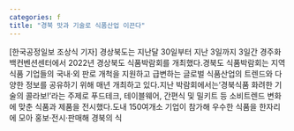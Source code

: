 ```yaml
---
categories: f
title: "경북 맛과 기술로 식품산업 이끈다"
---
```

[한국공정일보 조상식 기자] 경상북도는 지난달 30일부터 지난 3일까지 3일간 경주화백컨벤션센터에서 2022년 경상북도 식품박람회를 개최했다.경북도 식품박람회는 지역 식품 기업들의 국내·외 판로 개척을 지원하고 급변하는 글로벌 식품산업의 트렌드와 다양한 정보를 공유하기 위해 매년 개최하고 있다.지난 박람회에서는‘경북식품 화려한 기술의 콜라보!’라는 주제로 푸드테크, 테이블웨어, 간편식 및 밀키트 등 소비트렌드 변화에 맞춘 식품과 제품을 전시했다.도내 150여개소 기업이 참가해 우수한 식품을 한자리에 모아 홍보·전시·판매해 경북의 식